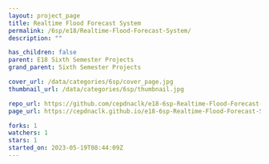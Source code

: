 ```yaml
---
layout: project_page
title: Realtime Flood Forecast System
permalink: /6sp/e18/Realtime-Flood-Forecast-System/
description: ""

has_children: false
parent: E18 Sixth Semester Projects
grand_parent: Sixth Semester Projects

cover_url: /data/categories/6sp/cover_page.jpg
thumbnail_url: /data/categories/6sp/thumbnail.jpg

repo_url: https://github.com/cepdnaclk/e18-6sp-Realtime-Flood-Forecast-System
page_url: https://cepdnaclk.github.io/e18-6sp-Realtime-Flood-Forecast-System

forks: 1
watchers: 1
stars: 1
started_on: 2023-05-19T08:44:09Z
---
```



